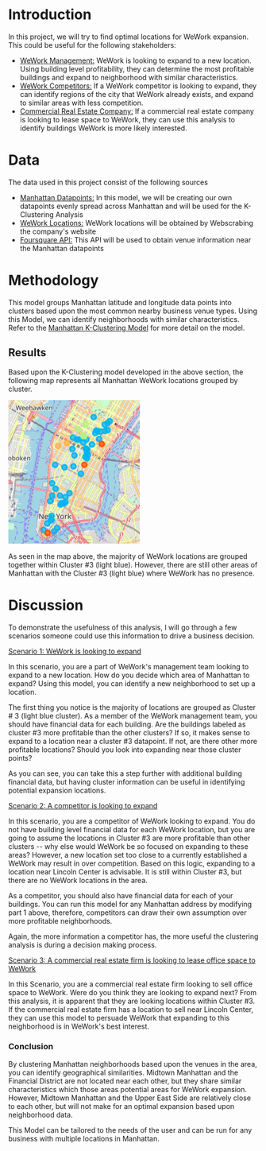 # Introduction
In this project, we will try to find optimal locations for WeWork expansion. This could be useful for the following stakeholders:
* <ins>WeWork Management:</ins> WeWork is looking to expand to a new location. Using building level profitability, they can determine the most profitable buildings and expand to neighborhood with similar characteristics.
* <ins>WeWork Competitors:</ins> If a WeWork competitor is looking to expand, they can identify regions of the city that WeWork already exists, and expand to similar areas with less competition.
* <ins>Commercial Real Estate Company:</ins> If a commercial real estate company is looking to lease space to WeWork, they can use this analysis to identify buildings WeWork is more likely interested.

# Data
The data used in this project consist of the following sources
* <ins>Manhattan Datapoints:</ins> In this model, we will be creating our own datapoints evenly spread across Manhattan and will be used for the K-Clustering Analysis
* <ins>WeWork Locations:</ins> WeWork locations will be obtained by Webscrabing the company's website
* <ins>Foursquare API:</ins> This API will be used to obtain venue information near the Manhattan datapoints

# Methodology 

This model groups Manhattan latitude and longitude data points into clusters based upon the most common nearby business venue types. Using this Model, we can identify neighborhoods with similar characteristics. Refer to the [Manhattan K-Clustering Model](https://github.com/derekvogt3/Manhattan-K-Clustering-Model/blob/master/Manhattan%20K-Clustering%20Model%20-%20WeWork.ipynb) for more detail on the model.

## Results
Based upon the K-Clustering model developed in the above section, the following map represents all Manhattan WeWork locations grouped by cluster.

![Image of WeWork](https://raw.githubusercontent.com/derekvogt3/Manhattan-K-Clustering-Model/master/Screen%20Shot%202020-03-31%20at%201.17.50%20PM.png)

As seen in the map above, the majority of WeWork locations are grouped together within Cluster \#3 (light blue). However, there are still other areas of Manhattan with the Cluster \#3 (light blue) where WeWork has no presence.

# Discussion
To demonstrate the usefulness of this analysis, I will go through a few scenarios someone could use this information to drive a business decision.

<ins>Scenario 1: WeWork is looking to expand</ins>

In this scenario, you are a part of WeWork's management team looking to expand to a new location. How do you decide which area of Manhattan to expand? Using this model, you can identify a new neighborhood to set up a location. 

The first thing you notice is the majority of locations are grouped as Cluster \# 3 (light blue cluster). As a member of the WeWork management team, you should have financial data for each building. Are the buildings labeled as cluster \#3 more profitable than the other clusters? If so, it makes sense to expand to a location near a cluster \#3 datapoint. If not, are there other more profitable locations? Should you look into expanding near those cluster points?

As you can see, you can take this a step further with additional building financial data, but having cluster information can be useful in identifying potential expansion locations.

<ins>Scenario 2: A competitor is looking to expand</ins>

In this scenario, you are a competitor of WeWork looking to expand. You do not have building level financial data for each WeWork location, but you are going to assume the locations in Cluster \#3 are more profitable than other clusters -- why else would WeWork be so focused on expanding to these areas? However, a new location set too close to a currently established a WeWork may result in over competition. Based on this logic, expanding to a location near Lincoln Center is advisable. It is still within Cluster \#3, but there are no WeWork locations in the area.


As a competitor, you should also have financial data for each of your buildings. You can run this model for any Manhattan address by modifying part 1 above, therefore, competitors can draw their own assumption over more profitable neighborhoods. 

Again, the more information a competitor has, the more useful the clustering analysis is during a decision making process. 


<ins>Scenario 3: A commercial real estate firm is looking to lease office space to WeWork</ins>

In this Scenario, you are a commercial real estate firm looking to sell office space to WeWork. Were do you think they are looking to expand next? From this analysis, it is apparent that they are looking locations within Cluster \#3. If the commercial real estate firm has a location to sell near Lincoln Center, they can use this model to persuade WeWork that expanding to this neighborhood is in WeWork's best interest. 

### Conclusion

By clustering Manhattan neighborhoods based upon the venues in the area, you can identify geographical similarities. Midtown Manhattan and the Financial District are not located near each other, but they share similar characteristics which those areas potential areas for WeWork expansion. However, Midtown Manhattan and the Upper East Side are relatively close to each other, but will not make for an optimal expansion based upon neighborhood data.

This Model can be tailored to the needs of the user and can be run for any business with multiple locations in Manhattan.
